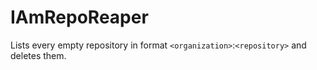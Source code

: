 # IAmRepoReaper
Lists every empty repository in format `<organization>`:`<repository>` and deletes them.
